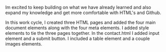Im excited to keep building on what we have already learned and also expand my knowledge and get more comfortable with HTML's and Github.

In this work cycle, I created three HTML pages and added the four main document elements along with the four meta elements. I added style elements to tie the three pages together. In the contact.html I added input element and a submit button. I included a table element and a couple images elements.

